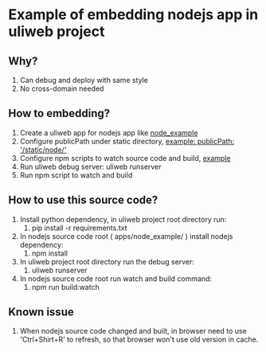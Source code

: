 # Example of embedding nodejs app in uliweb project

## Why?

1. Can debug and deploy with same style
2. No cross-domain needed

## How to embedding?

1. Create a uliweb app for nodejs app like [node_example](apps/node_example)
2. Configure publicPath under static directory, [example: publicPath: '/static/node/'](apps/node_example/webpack.prod.config.js#L11)
3. Configure npm scripts to watch source code and build, [example](apps/node_example/package.json#L6)
4. Run uliweb debug server: uliweb runserver
5. Run npm script to watch and build

## How to use this source code?

1. Install python dependency, in uliweb project root directory run:
   1. pip install -r requirements.txt
2. In nodejs source code root ( apps/node_example/ ) install nodejs dependency:
   1. npm install
3. In uliweb project root directory run the debug server:
   1. uliweb runserver
4. In nodejs source code root run watch and build command:
   1. npm run build:watch

## Known issue

1. When nodejs source code changed and built, in browser need to use 'Ctrl+Shirt+R' to refresh, so that browser won't use old version in cache.
